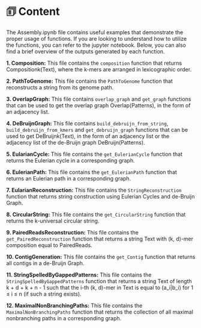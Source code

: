 # 🗊 Content

The Assembly.ipynb file contains useful examples that demonstrate the proper usage of functions. If you are looking to understand how to utilize the functions, you can refer to the jupyter notebook. Below, you can also find a brief overview of the outputs generated by each function.

**1. Composition:** This file contains the `composition` function that returns Compositionk(Text), where the k-mers are arranged in lexicographic order.

**2. PathToGenome:** This file contains the `PathToGenome` function that reconstructs a string from its genome path.

**3. OverlapGraph:** This file contains `overlap_graph` and `get_graph` functions that can be used to get the overlap graph Overlap(Patterns), in the form of an adjacency list.

**4. DeBruijnGraph:** This file contains `build_debruijn_from_string`, `build_debruijn_from_kmers` and `get_debruijn_graph` functions that can be used to get DeBruijnk(Text), in the form of an adjacency list or the adjacency list of the de-Bruijn graph DeBruijn(Patterns).

**5. EularianCycle:** This file contains the `get_EulerianCycle` function that returns the Eulerian cycle in a corresponding graph.

**6. EulerianPath:** This file contains the `get_EulerianPath` function that returns an Eulerian path in a corresponding graph.

**7. EularianReconstruction:** This file contains the `StringReconstruction` function that returns string construction using Eulerian Cycles and de-Bruijn Graph.

**8. CircularString:** This file contains the `get_CircularString` function that returns the k-universal circular string.

**9. PairedReadsReconstruction:** This file contains the `get_PairedReconstruction` function that returns a string Text with (k, d)-mer composition equal to PairedReads.

**10. ContigGeneration:** This file contains the `get_Contig` function that returns all contigs in a de-Bruijn Graph.

**11. StringSpelledByGappedPatterns:** This file contains the `StringSpelledByGappedPatterns` function that returns a string Text of length k + d + k + n - 1 such that the i-th (k, d)-mer in Text is equal to (a_i|b_i) for 1 ≤ i ≤ n (if such a string exists).

**12. MaximalNonBranchingPaths:** This file contains the `MaximalNonBranchingPaths` function that returns the collection of all maximal nonbranching paths in a corresponding graph.



